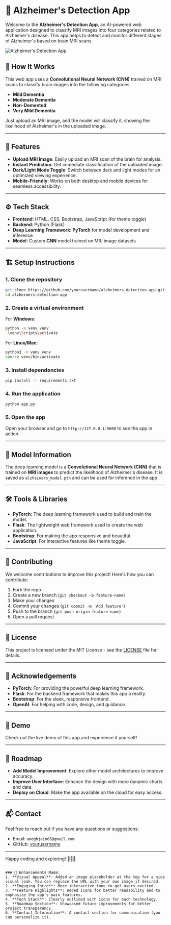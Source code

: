
# 🧠 Alzheimer's Detection App

Welcome to the **Alzheimer's Detection App**, an AI-powered web application designed to classify MRI images into four categories related to Alzheimer's disease. This app helps to detect and monitor different stages of Alzheimer's based on brain MRI scans.

![Alzheimer's Detection App](images/alzheimers-app-banner.png)


## 📸 How It Works

This web app uses a **Convolutional Neural Network (CNN)** trained on MRI scans to classify brain images into the following categories:

- **Mild Dementia**
- **Moderate Dementia**
- **Non-Demented**
- **Very Mild Dementia**

Just upload an MRI image, and the model will classify it, showing the likelihood of Alzheimer's in the uploaded image.

---

## 🚀 Features

- **Upload MRI Image**: Easily upload an MRI scan of the brain for analysis.
- **Instant Prediction**: Get immediate classification of the uploaded image.
- **Dark/Light Mode Toggle**: Switch between dark and light modes for an optimized viewing experience.
- **Mobile-Friendly**: Works on both desktop and mobile devices for seamless accessibility.

---

## ⚙️ Tech Stack

- **Frontend**: HTML, CSS, Bootstrap, JavaScript (for theme toggle)
- **Backend**: Python (Flask)
- **Deep Learning Framework**: **PyTorch** for model development and inference
- **Model**: Custom **CNN** model trained on MRI image datasets

---

## 🏗️ Setup Instructions

### 1. Clone the repository

```bash
git clone https://github.com/yourusername/alzheimers-detection-app.git
cd alzheimers-detection-app
```

### 2. Create a virtual environment

For **Windows**:

```bash
python -m venv venv
.\venv\Scripts\activate
```

For **Linux/Mac**:

```bash
python3 -m venv venv
source venv/bin/activate
```

### 3. Install dependencies

```bash
pip install -r requirements.txt
```

### 4. Run the application

```bash
python app.py
```

### 5. Open the app

Open your browser and go to `http://127.0.0.1:5000` to see the app in action.

---

## 🤖 Model Information

The deep learning model is a **Convolutional Neural Network (CNN)** that is trained on **MRI images** to predict the likelihood of Alzheimer's disease. It is saved as `alzheimers_model.pth` and can be used for inference in the app.

---

## 🛠️ Tools & Libraries

- **PyTorch**: The deep learning framework used to build and train the model.
- **Flask**: The lightweight web framework used to create the web application.
- **Bootstrap**: For making the app responsive and beautiful.
- **JavaScript**: For interactive features like theme toggle.

---

## 🌱 Contributing

We welcome contributions to improve this project! Here's how you can contribute:

1. Fork the repo
2. Create a new branch (`git checkout -b feature-name`)
3. Make your changes
4. Commit your changes (`git commit -m 'Add feature'`)
5. Push to the branch (`git push origin feature-name`)
6. Open a pull request

---

## 📜 License

This project is licensed under the MIT License - see the [LICENSE](LICENSE) file for details.

---

## 🙏 Acknowledgements

- **PyTorch**: For providing the powerful deep learning framework.
- **Flask**: For the backend framework that makes this app a reality.
- **Bootstrap**: For the sleek, responsive frontend.
- **OpenAI**: For helping with code, design, and guidance.

---

## 🌟 Demo

Check out the live demo of this app and experience it yourself!

---

## 📌 Roadmap

- **Add Model Improvement**: Explore other model architectures to improve accuracy.
- **Improve User Interface**: Enhance the design with more dynamic charts and data.
- **Deploy on Cloud**: Make the app available on the cloud for easy access.

---

## 📬 Contact

Feel free to reach out if you have any questions or suggestions:

- Email: `amoghjain05@gmail.com`
- GitHub: [yourusername](https://github.com/yourusername)

---

Happy coding and exploring! 🧑‍💻🎉
```

### 🚀 Enhancements Made:
1. **Visual Appeal**: Added an image placeholder at the top for a nice visual look. You can replace the URL with your own image if desired.
2. **Engaging Intro**: More interactive tone to get users excited.
3. **Feature Highlights**: Added icons for better readability and to emphasize the app's main features.
4. **Tech Stack**: Clearly outlined with icons for each technology.
5. **Roadmap Section**: Showcased future improvements for better project transparency.
6. **Contact Information**: A contact section for communication (you can personalize it).
